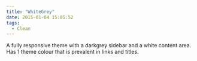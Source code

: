 ```yaml
---
title: "WhiteGrey"
date: 2015-01-04 15:05:52
tags: 
  - Clean
---
```


A fully responsive theme with a darkgrey sidebar and a white content area. Has 1 theme colour that is prevalent in links and titles.
